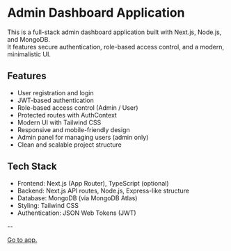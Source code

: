 # Admin Dashboard Application

This is a full-stack admin dashboard application built with Next.js, Node.js, and MongoDB.  
It features secure authentication, role-based access control, and a modern, minimalistic UI.

## Features

- User registration and login
- JWT-based authentication
- Role-based access control (Admin / User)
- Protected routes with AuthContext
- Modern UI with Tailwind CSS
- Responsive and mobile-friendly design
- Admin panel for managing users (admin only)
- Clean and scalable project structure

## Tech Stack

- Frontend: Next.js (App Router), TypeScript (optional)
- Backend: Next.js API routes, Node.js, Express-like structure
- Database: MongoDB (via MongoDB Atlas)
- Styling: Tailwind CSS
- Authentication: JSON Web Tokens (JWT)

--

[Go to app.](https://full-stack-admin-dashboard-navy.vercel.app/)